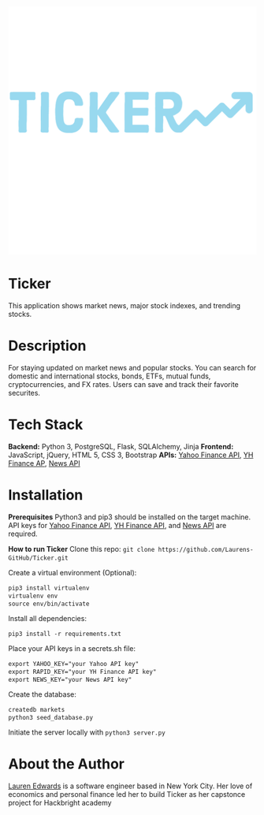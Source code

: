 ![](static/img/Ticker_Logo_Trans.png)
# Ticker
This application shows market news, major stock indexes, and trending stocks.

# Description
For staying updated on market news and popular stocks. You can search for domestic and international stocks, bonds, ETFs, mutual funds, cryptocurrencies, and FX rates. Users can save and track their favorite securites.

# Tech Stack
**Backend:** Python 3, PostgreSQL, Flask, SQLAlchemy, Jinja
**Frontend:** JavaScript, jQuery, HTML 5, CSS 3, Bootstrap
**APIs:** [Yahoo Finance API](https://www.yahoofinanceapi.com), [YH Finance AP](https://rapidapi.com/apidojo/api/yh-finance), [News API](https://newsapi.org/)

# Installation
**Prerequisites**
Python3 and pip3 should be installed on the target machine. API keys for [Yahoo Finance API](https://www.yahoofinanceapi.com), [YH Finance API](https://rapidapi.com/apidojo/api/yh-finance), and [News API](https://newsapi.org/) are required.

**How to run Ticker**
Clone this repo:
```git clone https://github.com/Laurens-GitHub/Ticker.git```

Create a virtual environment (Optional):
```
pip3 install virtualenv
virtualenv env
source env/bin/activate
```

Install all dependencies:
```
pip3 install -r requirements.txt
```

Place your API keys in a secrets.sh file:
```
export YAHOO_KEY="your Yahoo API key"
export RAPID_KEY="your YH Finance API key"
export NEWS_KEY="your News API key"
```

Create the database:
```
createdb markets
python3 seed_database.py
```

Initiate the server locally with `python3 server.py`

# About the Author
[Lauren Edwards](https://github.com/Laurens-GitHub) is a software engineer based in New York City. Her love of economics and personal finance led her to build Ticker as her capstonce project for Hackbright academy